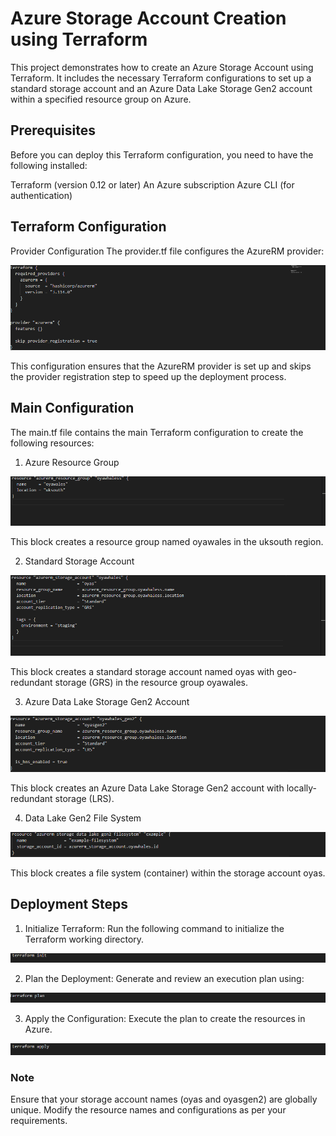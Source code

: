 # Azure Storage Account Creation using Terraform
This project demonstrates how to create an Azure Storage Account using Terraform. It includes the necessary Terraform configurations to set up a standard storage account and an Azure Data Lake Storage Gen2 account within a specified resource group on Azure.

## Prerequisites
Before you can deploy this Terraform configuration, you need to have the following installed:

Terraform (version 0.12 or later)
An Azure subscription
Azure CLI (for authentication)

## Terraform Configuration
Provider Configuration
The provider.tf file configures the AzureRM provider:

![Terraform config](./img/terra.png)

This configuration ensures that the AzureRM provider is set up and skips the provider registration step to speed up the deployment process.

## Main Configuration
The main.tf file contains the main Terraform configuration to create the following resources:

1. Azure Resource Group

![resource_group](./img/resource_grp.png)

This block creates a resource group named oyawales in the uksouth region.

2. Standard Storage Account

![standard storage account](./img/standard.png)

This block creates a standard storage account named oyas with geo-redundant storage (GRS) in the resource group oyawales.

3. Azure Data Lake Storage Gen2 Account

![Data_lake_Gen2](./img/gen.png)

This block creates an Azure Data Lake Storage Gen2 account with locally-redundant storage (LRS).

4. Data Lake Gen2 File System

![file_system](./img/file_system.png)

This block creates a file system (container) within the storage account oyas.

## Deployment Steps

1. Initialize Terraform: Run the following command to initialize the Terraform working directory.

![Init](./img/init.png)

2. Plan the Deployment: Generate and review an execution plan using:

![Plan](./img/plan.png)

3. Apply the Configuration: Execute the plan to create the resources in Azure.

![apply](./img/apply.png)

### Note
Ensure that your storage account names (oyas and oyasgen2) are globally unique.
Modify the resource names and configurations as per your requirements.

